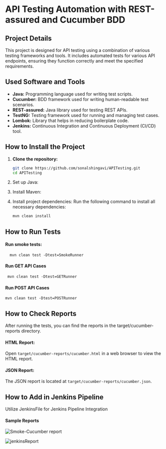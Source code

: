 # API Testing Automation with REST-assured and Cucumber BDD

## Project Details

This project is designed for API testing using a combination of various testing frameworks and tools. It includes automated tests for various API endpoints, ensuring they function correctly and meet the specified requirements.

## Used Software and Tools

- **Java:** Programming language used for writing test scripts.
- **Cucumber:**  BDD framework used for writing human-readable test scenarios.
- **REST-assured:** Java library used for testing REST APIs.
- **TestNG:** Testing framework used for running and managing test cases.
- **Lombok:** Library that helps in reducing boilerplate code.
- **Jenkins:** Continuous Integration and Continuous Deployment (CI/CD) tool.

## How to Install the Project

1. **Clone the repository:**
   ```bash
   git clone https://github.com/sonalshingavi/APITesting.git
   cd APITesting

2. Set up Java:

3. Install Maven:

4. Install project dependencies:
   Run the following command to install all necessary dependencies:
   ```bash
   mvn clean install
   
## How to Run Tests

#### Run smoke tests:
`   mvn clean test -Dtest=SmokeRunner
`

#### Run GET API Cases
  ` mvn clean test -Dtest=GETRunner`

#### Run POST API Cases
   `mvn clean test -Dtest=POSTRunner`

## How to Check Reports
After running the tests, you can find the reports in the target/cucumber-reports directory.

#### HTML Report:
Open `target/cucumber-reports/cucumber.html` in a web browser to view the HTML report.

#### JSON Report:
The JSON report is located at `target/cucumber-reports/cucumber.json`.

## How to Add in Jenkins Pipeline
Utilize JenkinsFile for Jenkins Pipeline Integration

#### Sample Reports

![Smoke-Cucumber report](https://github.com/sonalshingavi/APITesting/assets/174613688/8cc529f0-0b72-424b-b659-66da8ea62666)

![jenkinsReport](https://github.com/sonalshingavi/APITesting/assets/174613688/c1d8bc7b-1a98-4a9e-b727-b5d37e6b0249)

